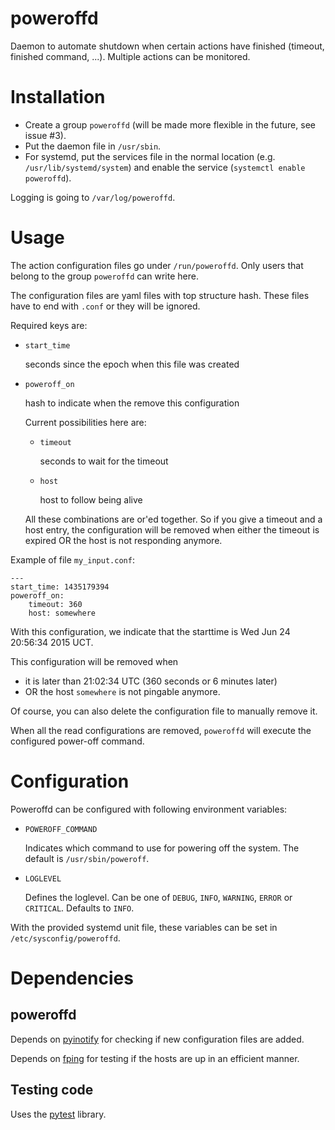 # poweroffd
Daemon to automate shutdown when certain actions have finished (timeout, finished command, ...). Multiple actions can be monitored.

# Installation
- Create a group `poweroffd` (will be made more flexible in the future, see issue #3).
- Put the daemon file in `/usr/sbin`.
- For systemd, put the services file in the normal location (e.g. `/usr/lib/systemd/system`) and enable the service (`systemctl enable poweroffd`).

Logging is going to `/var/log/poweroffd`.

# Usage

The action configuration files go under `/run/poweroffd`. Only users that belong to the group `poweroffd` can write here.

The configuration files are yaml files with top structure hash. These files have to end with `.conf` or they will be ignored.

Required keys are:

  - `start_time`

      seconds since the epoch when this file was created
         
  - `poweroff_on`
      
      hash to indicate when the remove this configuration
      
      Current possibilities here are:
        
      - `timeout`

          seconds to wait for the timeout
 
      - `host`

          host to follow being alive

     All these combinations are or'ed together. So if you give a timeout and a host entry, the configuration will be removed when either the timeout is expired OR the host is not responding anymore.
     
Example of file `my_input.conf`:

    ---
    start_time: 1435179394
    poweroff_on:
        timeout: 360
        host: somewhere

With this configuration, we indicate that the starttime is Wed Jun 24 20:56:34 2015 UCT.

This configuration will be removed when

- it is later than 21:02:34 UTC (360 seconds or 6 minutes later)
- OR the host `somewhere` is not pingable anymore.

Of course, you can also delete the configuration file to manually remove it.

When all the read configurations are removed, `poweroffd` will execute the configured power-off command.

# Configuration

Poweroffd can be configured with following environment variables:

  - `POWEROFF_COMMAND`

    Indicates which command to use for powering off the system. The default is `/usr/sbin/poweroff`.

  - `LOGLEVEL`

    Defines the loglevel. Can be one of `DEBUG`, `INFO`, `WARNING`, `ERROR` or `CRITICAL`. Defaults to `INFO`.

With the provided systemd unit file, these variables can be set in `/etc/sysconfig/poweroffd`.

# Dependencies

## poweroffd

Depends on [pyinotify](https://github.com/seb-m/pyinotify) for checking if new configuration files are added.

Depends on [fping](http://fping.org/) for testing if the hosts are up in an efficient manner.

## Testing code

Uses the [pytest](http://pytest.org) library.
